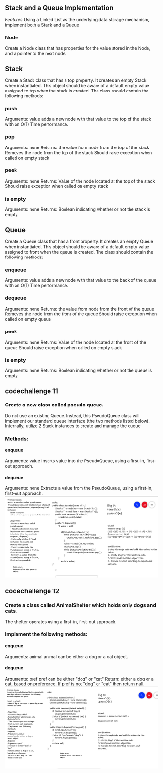 ## Stack and a Queue Implementation
*Features*
Using a Linked List as the underlying data storage mechanism, implement both a Stack and a Queue

### Node
Create a Node class that has properties for the value stored in the Node, and a pointer to the next node.
## Stack
Create a Stack class that has a top property. It creates an empty Stack when instantiated.
This object should be aware of a default empty value assigned to top when the stack is created.
The class should contain the following methods:
### push
Arguments: value
adds a new node with that value to the top of the stack with an O(1) Time performance.
### pop
Arguments: none
Returns: the value from node from the top of the stack
Removes the node from the top of the stack
Should raise exception when called on empty stack
### peek
Arguments: none
Returns: Value of the node located at the top of the stack
Should raise exception when called on empty stack
### is empty
Arguments: none
Returns: Boolean indicating whether or not the stack is empty.
## Queue
Create a Queue class that has a front property. It creates an empty Queue when instantiated.
This object should be aware of a default empty value assigned to front when the queue is created.
The class should contain the following methods:
### enqueue
Arguments: value
adds a new node with that value to the back of the queue with an O(1) Time performance.
### dequeue
Arguments: none
Returns: the value from node from the front of the queue
Removes the node from the front of the queue
Should raise exception when called on empty queue
### peek
Arguments: none
Returns: Value of the node located at the front of the queue
Should raise exception when called on empty stack
### is empty
Arguments: none
Returns: Boolean indicating whether or not the queue is empty

## codechallenge 11
### Create a new class called pseudo queue.
Do not use an existing Queue.
Instead, this PseudoQueue class will implement our standard queue interface (the two methods listed below),
Internally, utilize 2 Stack instances to create and manage the queue
### Methods:
#### enqueue
Arguments: value
Inserts value into the PseudoQueue, using a first-in, first-out approach.
#### dequeue
Arguments: none
Extracts a value from the PseudoQueue, using a first-in, first-out approach.
![pseudo queue](code11.PNG)


## codechallenge 12
### Create a class called AnimalShelter which holds only dogs and cats.
The shelter operates using a first-in, first-out approach.
### Implement the following methods:
#### enqueue
Arguments: animal
animal can be either a dog or a cat object.
#### dequeue
Arguments: pref
pref can be either "dog" or "cat"
Return: either a dog or a cat, based on preference.
If pref is not "dog" or "cat" then return null.
![animal-shelter](12.PNG)
